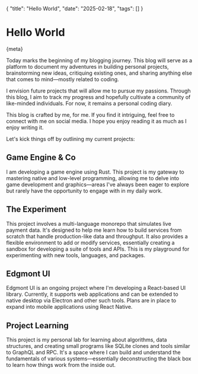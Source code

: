 {
  "title": "Hello World",
  "date": "2025-02-18",
  "tags": []
}

#  Hello World

{meta}

Today marks the beginning of my blogging journey. This blog will serve as a platform to document my adventures in building personal projects, brainstorming new ideas, critiquing existing ones, and sharing anything else that comes to mind—mostly related to coding.

I envision future projects that will allow me to pursue my passions. Through this blog, I aim to track my progress and hopefully cultivate a community of like-minded individuals. For now, it remains a personal coding diary.

This blog is crafted by me, for me. If you find it intriguing, feel free to connect with me on social media. I hope you enjoy reading it as much as I enjoy writing it.

Let's kick things off by outlining my current projects:

## Game Engine & Co

I am developing a game engine using Rust. This project is my gateway to mastering native and low-level programming, allowing me to delve into game development and graphics—areas I've always been eager to explore but rarely have the opportunity to engage with in my daily work.

## The Experiment

This project involves a multi-language monorepo that simulates live payment data. It's designed to help me learn how to build services from scratch that handle production-like data and throughput. It also provides a flexible environment to add or modify services, essentially creating a sandbox for developing a suite of tools and APIs. This is my playground for experimenting with new tools, languages, and packages.

## Edgmont UI

Edgmont UI is an ongoing project where I'm developing a React-based UI library. Currently, it supports web applications and can be extended to native desktop via Electron and other such tools. Plans are in place to expand into mobile applications using React Native.

## Project Learning

This project is my personal lab for learning about algorithms, data structures, and creating small programs like SQLite clones and tools similar to GraphQL and RPC. It's a space where I can build and understand the fundamentals of various systems—essentially deconstructing the black box to learn how things work from the inside out.